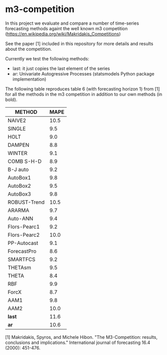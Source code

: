 # m3-competition

In this project we evaluate and compare a number of time-series forecasting methods againt the well known m3 competition (https://en.wikipedia.org/wiki/Makridakis_Competitions)

See the paper [1] included in this repository for more details and results about the competition.

Currently we test the following methods:
- last: it just copies the last element of the series
- ar: Univariate Autogressive Processes (statsmodels Python package implementation)

The following table reproduces table 6 (with forecasting horizon 1) from [1] for all the methods in the m3 competition in addition to our own methods (in bold).

METHOD       |MAPE
-------------|----
NAIVE2       |10.5
SINGLE       |9.5
HOLT         |9.0
DAMPEN       |8.8
WINTER       |9.1
COMB S-H-D   |8.9
B-J auto     |9.2
AutoBox1     |9.8
AutoBox2     |9.5
AutoBox3     |9.8
ROBUST-Trend |10.5
ARARMA       |9.7
Auto-ANN     |9.4
Flors-Pearc1 |9.2
Flors-Pearc2 |10.0
PP-Autocast  |9.1
ForecastPro  |8.6
SMARTFCS     |9.2
THETAsm      |9.5
THETA        |8.4
RBF          |9.9
ForcX        |8.7
AAM1         |9.8
AAM2         |10.0
**last**     |11.6
**ar**       |10.6

[1] Makridakis, Spyros, and Michele Hibon. "The M3-Competition: results, conclusions and implications." International journal of forecasting 16.4 (2000): 451-476.
